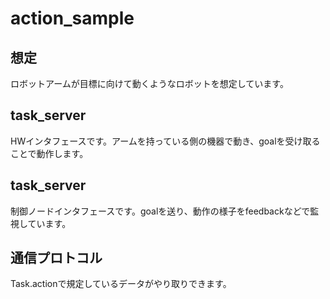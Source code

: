 # action\_sample

## 想定
ロボットアームが目標に向けて動くようなロボットを想定しています。

## task\_server
HWインタフェースです。アームを持っている側の機器で動き、goalを受け取ることで動作します。

## task\_server
制御ノードインタフェースです。goalを送り、動作の様子をfeedbackなどで監視しています。

## 通信プロトコル
Task.actionで規定しているデータがやり取りできます。


